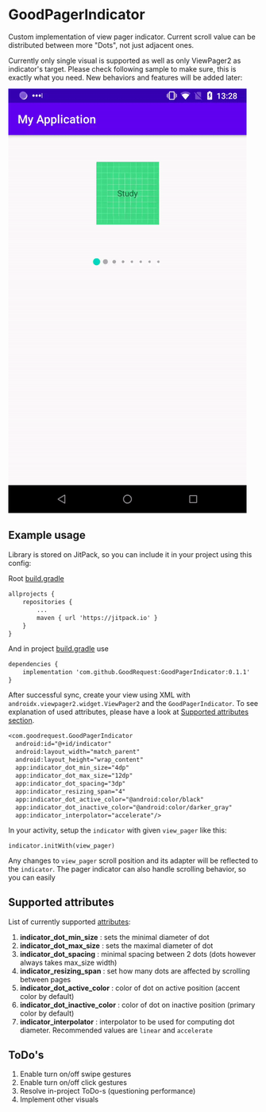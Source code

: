 # GoodPagerIndicator
  
Custom implementation of view pager indicator. Current scroll value can be distributed between more "Dots", not just adjacent ones.

Currently only single visual is supported as well as only ViewPager2 as indicator's target.  Please check following sample to make sure, this is exactly what you need. New behaviors and features will be added later:  
  
<img src="./presentation/sample.gif" alt="Sample">  
 
## Example usage
Library is stored on JitPack, so you can include it in your project using this config:

Root [build.gradle](./build.gradle) 

	allprojects {
		repositories {
			...
			maven { url 'https://jitpack.io' }
		}
	}

And in project [build.gradle](./app/build.gradle) use

    dependencies {
        implementation 'com.github.GoodRequest:GoodPagerIndicator:0.1.1'
    }

After successful sync, create your view using XML with `androidx.viewpager2.widget.ViewPager2` and the `GoodPagerIndicator`. To see explanation of used attributes, please have a look at [Supported attributes section](#supported-attributes).

    <com.goodrequest.GoodPagerIndicator
      android:id="@+id/indicator"
      android:layout_width="match_parent"
      android:layout_height="wrap_content"
      app:indicator_dot_min_size="4dp"
      app:indicator_dot_max_size="12dp"
      app:indicator_dot_spacing="3dp"
      app:indicator_resizing_span="4"
      app:indicator_dot_active_color="@android:color/black"
      app:indicator_dot_inactive_color="@android:color/darker_gray"
      app:indicator_interpolator="accelerate"/>

In your activity, setup the `indicator` with given `view_pager` like this:

    indicator.initWith(view_pager)
 
Any changes to `view_pager` scroll position and its adapter will be reflected to the `indicator`. The pager indicator can also handle scrolling behavior, so you can easily
 
## Supported attributes
List of currently supported [attributes](./goodpagerindicator/src/main/res/values/attrs.xml):  
1. **indicator_dot_min_size** : sets the minimal diameter of dot  
2. **indicator_dot_max_size** : sets the maximal diameter of dot  
3. **indicator_dot_spacing** : minimal spacing between 2 dots (dots however always takes max_size width)  
4. **indicator_resizing_span** : set how many dots are affected by scrolling between pages  
5. **indicator_dot_active_color** : color of dot on active position (accent color by default)  
6. **indicator_dot_inactive_color** : color of dot on inactive position (primary color by default)  
7. **indicator_interpolator** : interpolator to be used for computing dot diameter. Recommended values are `linear` and `accelerate`

## ToDo's
1. Enable turn on/off swipe gestures
2. Enable turn on/off click gestures
3. Resolve in-project ToDo-s (questioning performance)
4. Implement other visuals